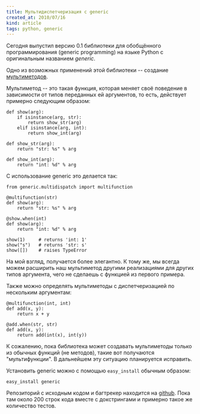 ```yaml
---
title: Мультидиспетчеризация с generic
created_at: 2010/07/16
kind: article
tags: python, generic
---
```


Сегодня выпустил версию 0.1 библиотеки для обобщённого программирования
(generic programming) на языке Python с оригинальным названием *generic*.

Одно из возможных применений этой библиотеки -- создание
[мультиметодов][multimethods_wikipedia].

Мультиметод -- это такая функция, которая меняет своё поведение в зависимости
от типов переданных ей аргументов, то есть, действует примерно следующим
образом:

    def show(arg):
        if isinstance(arg, str):
            return show_str(arg)
        elif isinstance(arg, int):
            return show_int(arg)

    def show_str(arg):
        return "str: %s" % arg

    def show_int(arg):
        return "int: %d" % arg

С использование generic это делается так:

    from generic.multidispatch import multifunction

    @multifunction(str)
    def show(arg):
        return "str: %s" % arg

    @show.when(int)
    def show(arg):
        return "int: %d" % arg

    show(1)     # returns 'int: 1'
    show("s")   # returns 'str: s'
    show([])    # raises TypeError

На мой взгляд, получается более элегантно. К тому же, мы всегда можем расширить
наш мультиметод другими реализациями для других типов аргумента, чего не
сделаешь с функцией из первого примера.

Также можно определять мультиметоды с диспетчеризацией по нескольким аргументам:

    @multifunction(int, int)
    def add(x, y):
        return x + y

    @add.when(str, str)
    def add(x, y):
        return add(int(x), int(y))

К сожалению, пока библиотека может создавать мультиметоды только из обычных
функций (не методов), такие вот получаются "мультифункции". В дальнейшем эту
ситуацию планируется исправить.

Установить generic можно с помощью ``easy_install`` обычным образом:

    easy_install generic

Репозиторий с исходным кодом и багтрекер находится на [github][generic_github].
Пока там около 200 строк кода вместе с докстрингами и примерно такое же
количество тестов.

[multimethods_wikipedia]: http://en.wikipedia.org/wiki/Multiple_dispatch
[generic_github]: http://github.com/andreypopp/generic
